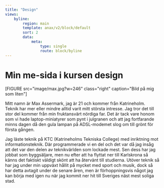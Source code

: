 ```yaml
---
title: "Design"
views:
    byline:
        region: main
        template: anax/v2/block/default
        sort: 2
        data:
            meta:
                type: single
                route: block/byline
---
```

Min me-sida i kursen design
=========================

[FIGURE src="image/max.jpg?w=246" class="right" caption="Bild på mig som liten"]

Mitt namn är Max Assermark, jag är 21 och kommer från Katrineholm. Teknik har mer eller mindre alltid varit mitt största intresse. Jag tror det till stor del kommer från min fruktansvärt nördiga far. Det är tack vare honom som vi hade laptop-miniatyrer som pynt i julgranen och att jag fortfarande minns dagen då den gula lampan på ADSL-modemet slog om till grönt för första gången.

Jag läste teknik på KTC (Katrineholms Tekniska College) med inriktning mot informationsteknik. Där programmerade vi en del och det var då jag insåg att det var den delen av teknikvärlden som lockade mest. Sen dess har jag jobbat som byggsäljare, men nu efter att ha flyttat ner till Karlskrona så känns det faktiskt väldigt skönt att ha återvänt till studierna. Utöver teknik så har jag under min uppväxt hållit på mycket med sport och musik, dock så har detta avtagit under de senare åren, men är förhoppningsvis något jag kan börja med igen nu när jag kommit ner hit till Sveriges näst mest soliga stad.

